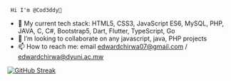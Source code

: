 ```
 Hi I'm @Cod3ddy👋
```

- 🌱 My current tech stack: HTML5, CSS3, JavaScript ES6, MySQL, PHP, JAVA, C, C#, Bootstrap5, Dart, Flutter, TypeScript, Go
- 👯 I’m looking to collaborate on any javascript, java, PHP projects
- 📫 How to reach me: email edwardchirwa07@gmail.com / edwardchirwa@dyuni.ac.mw

[![GitHub Streak](https://github-readme-streak-stats.herokuapp.com?user=Cod3ddy&theme=algolia)](https://git.io/streak-stats)

